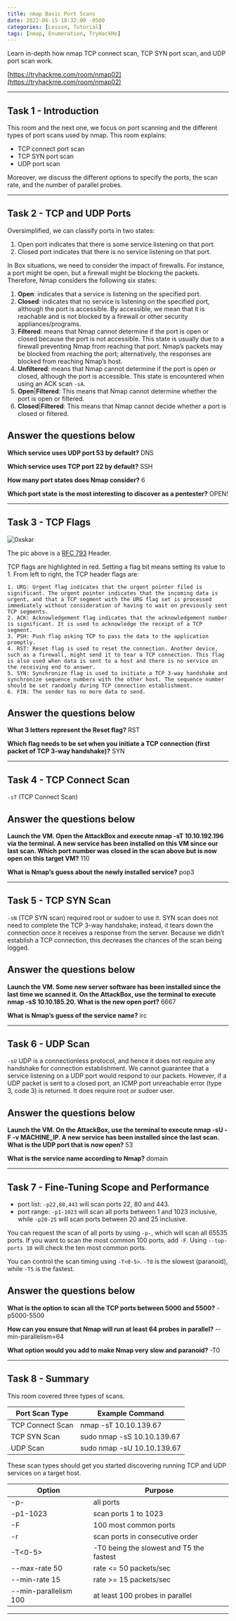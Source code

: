```yaml
---
title: nmap Basic Port Scans
date: 2022-06-15 18:32:00 -0500
categories: [Lesson, Tutorial]
tags: [nmap, Enumeration, TryHackMe]
---
```


Learn in-depth how nmap TCP connect scan, TCP SYN port scan, and UDP port scan work.

[https://tryhackme.com/room/nmap02](https://tryhackme.com/room/nmap02)

* * *

## Task 1 - Introduction

This room and the next one, we focus on port scanning and the different types of port scans used by nmap. This room explains:

   - TCP connect port scan
   - TCP SYN port scan
   - UDP port scan

Moreover, we discuss the different options to specify the ports, the scan rate, and the number of parallel probes.

* * * 

## Task 2 - TCP and UDP Ports

Oversimplified, we can classify ports in two states:

   1. Open port indicates that there is some service listening on that port.
   2. Closed port indicates that there is no service listening on that port.

 In Box situations, we need to consider the impact of firewalls. For instance, a port might be open, but a firewall might be blocking the packets. Therefore, Nmap considers the following six states:

   1. **Open**: indicates that a service is listening on the specified port.
   2. **Closed**: indicates that no service is listening on the specified port, although the port is accessible. By accessible, we mean that it is reachable and is not blocked by a firewall or other security appliances/programs.
   3. **Filtered**: means that Nmap cannot determine if the port is open or closed because the port is not accessible. This state is usually due to a firewall preventing Nmap from reaching that port. Nmap’s packets may be blocked from reaching the port; alternatively, the responses are blocked from reaching Nmap’s host.
   4. **Unfiltered**: means that Nmap cannot determine if the port is open or closed, although the port is accessible. This state is encountered when using an ACK scan ``-sA``.
   5. **Open**|**Filtered**: This means that Nmap cannot determine whether the port is open or filtered.
   6. **Closed**|**Filtered**: This means that Nmap cannot decide whether a port is closed or filtered.

##   Answer the questions below

**Which service uses UDP port 53 by default?** DNS

**Which service uses TCP port 22 by default?** SSH

**How many port states does Nmap consider?** 6

**Which port state is the most interesting to discover as a pentester?** OPEN!

* * * 

## Task 3 - TCP Flags 

![0xskar](/assets/nmap01.png)

The pic above is a [RFC 793](https://datatracker.ietf.org/doc/html/rfc793.html) Header.

TCP flags are highlighted in red. Setting a flag bit means setting its value to 1. From left to right, the TCP header flags are:

    1. URG: Urgent flag indicates that the urgent pointer filed is significant. The urgent pointer indicates that the incoming data is urgent, and that a TCP segment with the URG flag set is processed immediately without consideration of having to wait on previously sent TCP segments.
    2. ACK: Acknowledgement flag indicates that the acknowledgement number is significant. It is used to acknowledge the receipt of a TCP segment.
    3. PSH: Push flag asking TCP to pass the data to the application promptly.
    4. RST: Reset flag is used to reset the connection. Another device, such as a firewall, might send it to tear a TCP connection. This flag is also used when data is sent to a host and there is no service on the receiving end to answer.
    5. SYN: Synchronize flag is used to initiate a TCP 3-way handshake and synchronize sequence numbers with the other host. The sequence number should be set randomly during TCP connection establishment.
    6. FIN: The sender has no more data to send.

##   Answer the questions below

**What 3 letters represent the Reset flag?** RST

**Which flag needs to be set when you initiate a TCP connection (first packet of TCP 3-way handshake)?** SYN

* * *

## Task 4 - TCP Connect Scan 

``-sT`` (TCP Connect Scan)

##   Answer the questions below

**Launch the VM. Open the AttackBox and execute nmap -sT 10.10.192.196 via the terminal. A new service has been installed on this VM since our last scan. Which port number was closed in the scan above but is now open on this target VM?** 110

**What is Nmap’s guess about the newly installed service?** pop3

* * * 

## Task 5 - TCP SYN Scan 

``-sN`` (TCP SYN scan) required root or sudoer to use it. SYN scan does not need to complete the TCP 3-way handshake; instead, it tears down the connection once it receives a response from the server. Because we didn’t establish a TCP connection, this decreases the chances of the scan being logged.

##   Answer the questions below

**Launch the VM. Some new server software has been installed since the last time we scanned it. On the AttackBox, use the terminal to execute nmap -sS 10.10.185.20. What is the new open port?** 6667

**What is Nmap’s guess of the service name?** irc

* * * 

## Task 6 - UDP Scan 

``-sU`` UDP is a connectionless protocol, and hence it does not require any handshake for connection establishment. We cannot guarantee that a service listening on a UDP port would respond to our packets. However, if a UDP packet is sent to a closed port, an ICMP port unreachable error (type 3, code 3) is returned. It does require root or sudoer user.

##   Answer the questions below

**Launch the VM. On the AttackBox, use the terminal to execute nmap -sU -F -v MACHINE_IP. A new service has been installed since the last scan. What is the UDP port that is now open?** 53

**What is the service name according to Nmap?** domain

* * * 

## Task 7 - Fine-Tuning Scope and Performance 

   - port list: ``-p22,80,443`` will scan ports 22, 80 and 443.
   - port range: ``-p1-1023`` will scan all ports between 1 and 1023 inclusive, while ``-p20-25`` will scan ports between 20 and 25 inclusive.

You can request the scan of all ports by using ``-p-``, which will scan all 65535 ports. If you want to scan the most common 100 ports, add ``-F``. Using ``--top-ports 10`` will check the ten most common ports.

You can control the scan timing using ``-T<0-5>``. ``-T0`` is the slowest (paranoid), while ``-T5`` is the fastest.

##   Answer the questions below

**What is the option to scan all the TCP ports between 5000 and 5500?** -p5000-5500

**How can you ensure that Nmap will run at least 64 probes in parallel?** --min-parallelism=64

**What option would you add to make Nmap very slow and paranoid?** -T0

* * * 

## Task 8 - Summary 

This room covered three types of scans.

| Port Scan Type | Example Command |
|----------------|-----------------|
| TCP Connect Scan | nmap -sT 10.10.139.67 |
| TCP SYN Scan | sudo nmap -sS 10.10.139.67 |
| UDP Scan | sudo nmap -sU 10.10.139.67 |

These scan types should get you started discovering running TCP and UDP services on a target host.

| Option | Purpose |
|--------|---------|
| -p- | all ports |
| -p1-1023 | scan ports 1 to 1023 |
| -F | 100 most common ports |
| -r | scan ports in consecutive order |
| -T<0-5> | -T0 being the slowest and T5 the fastest |
| --max-rate 50 | rate <= 50 packets/sec |
| --min-rate 15 | rate >= 15 packets/sec |
| --min-parallelism 100 | at least 100 probes in parallel |

* * * 